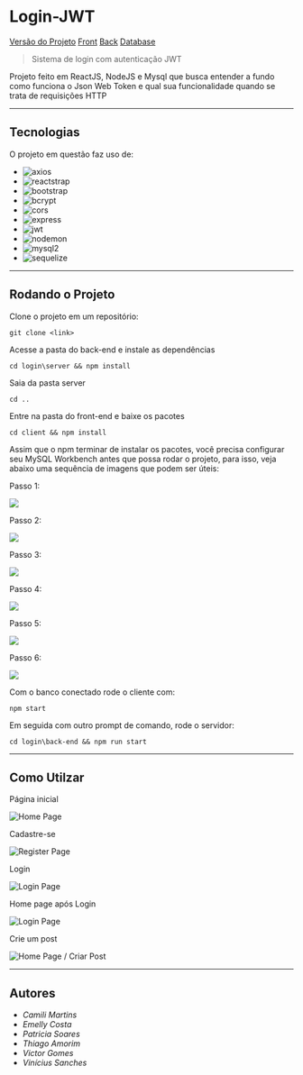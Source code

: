 # Login-JWT
[Versão do Projeto][version]
[Front][react]
[Back][node]
[Database][db]

> Sistema de login com autenticação JWT

Projeto feito em ReactJS, NodeJS e Mysql que busca entender a fundo como funciona o Json Web Token e qual sua funcionalidade quando se trata de requisições HTTP

---

## Tecnologias

O projeto em questão faz uso de:

* ![axios][axios]
* ![reactstrap][reactstrap]
* ![bootstrap][bootstrap]
* ![bcrypt][bcrypt]
* ![cors][cors]
* ![express][express]
* ![jwt][jwt]
* ![nodemon][nodemon]
* ![mysql2][mysql2]
* ![sequelize][sequelize]

---

## Rodando o Projeto

Clone o projeto em um repositório:
```
git clone <link>
```

Acesse a pasta do back-end e instale as dependências
```
cd login\server && npm install
```

Saia da pasta server
```
cd ..
```

Entre na pasta do front-end e baixe os pacotes
```
cd client && npm install
```

Assim que o npm terminar de instalar os pacotes, você precisa configurar seu MySQL Workbench antes que possa rodar o projeto, para isso, veja abaixo uma sequência de imagens que podem ser úteis: 
<p>Passo 1:</p>
<img src="./assets/mysql1.png"/>
<p>Passo 2:</p>
<img src="./assets/mysql2.png"/>
<p>Passo 3:</p>
<img src="./assets/mysql3.png"/>
<p>Passo 4:</p>
<img src="./assets/mysql4.png"/>
<p>Passo 5:</p>
<img src="./assets/mysql5.png"/>
<p>Passo 6:</p>
<img src="./assets/mysql6.png"/>

Com o banco conectado rode o cliente com:
```
npm start
```

Em seguida com outro prompt de comando, rode o servidor:
```
cd login\back-end && npm run start
```

---

## Como Utilzar

<p>Página inicial</p>
<img src="./assets/Home.PNG" alt="Home Page"/>
<p>Cadastre-se</p>
<img src="./assets/Register.PNG" alt="Register Page"/>
<p>Login</p>
<img src="./assets/Login.PNG" alt="Login Page"/>
<p>Home page após Login</p>
<img src="./assets/Logado.PNG" alt="Login Page"/>
<p>Crie um post</p>
<img src="./assets/Criar.PNG" alt="Home Page / Criar Post"/>

---

## Autores

* *Camili Martins*
* *Emelly Costa*
* *Patricia Soares*
* *Thiago Amorim*
* *Victor Gomes*
* *Vinícius Sanches*

<!-- Imagens e Links -->
[version]: https://img.shields.io/badge/Version-1.0.0-brightgreen?style=for-the-badge&logo=appveyor
[react]: https://img.shields.io/badge/Frontend-React-blue?style=for-the-badge
[node]: https://img.shields.io/badge/Backend-Node-important?style=for-the-badge
[db]: https://img.shields.io/badge/Database-Mysql-9cf?style=for-the-badge
[axios]: https://img.shields.io/badge/Front-Axios-blue?style=for-the-badge
[reactstrap]: https://img.shields.io/badge/Front-Reactstrap-blue?style=for-the-badge
[bootstrap]: https://img.shields.io/badge/Front-Bootstrap-blue?style=for-the-badge
[bcrypt]: https://img.shields.io/badge/Back-Bcrypt-important?style=for-the-badge
[cors]: https://img.shields.io/badge/Back-cors-important?style=for-the-badge
[express]: https://img.shields.io/badge/Back-express-important?style=for-the-badge
[jwt]: https://img.shields.io/badge/Back-jwt-important?style=for-the-badge
[nodemon]: https://img.shields.io/badge/Back-nodemon-important?style=for-the-badge
[mysql2]: https://img.shields.io/badge/DB-Mysql2-9cf?style=for-the-badge
[sequelize]: https://img.shields.io/badge/DB-Sequelize-9cf?style=for-the-badge
